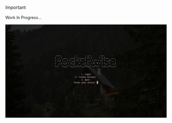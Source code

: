 > [!IMPORTANT]
> <span style="font-size:0.9em;">Work In Progress...</span>
<p align="center"><img alt="Pocket Wise Logo" src="./assets/homepage.png" /></a></p>
